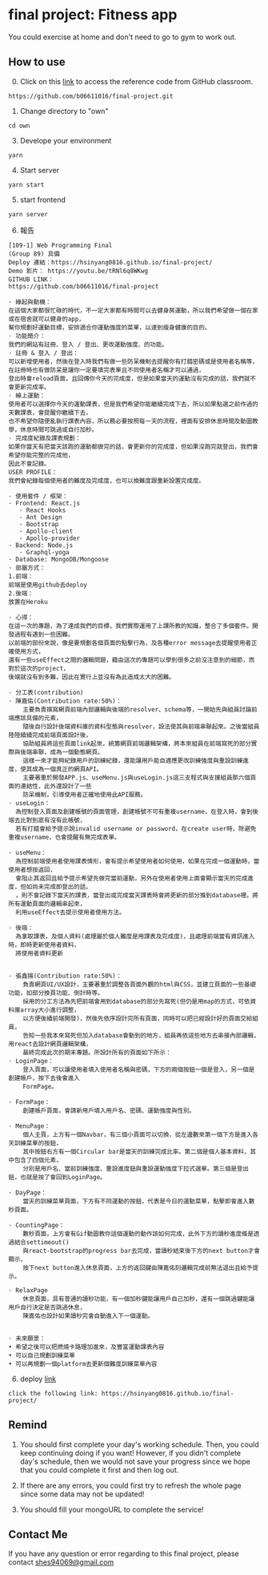 # final project: Fitness app

You could exercise at home and don't need to go to gym to work out.

## How to use

0. Click on this [link](https://github.com/b06611016/final-project.git) to access the reference code from GitHub classroom.
```
https://github.com/b06611016/final-project.git
```

1. Change directory to "own"
```
cd own
```


3. Develope your environment
```
yarn 
```

4. Start server
```
yarn start
```

5. start frontend
```
yarn server
```
6. 報告
```
[109-1] Web Programming Final
(Group 89) 具備
Deploy 連結：https://hsinyang0816.github.io/final-project/
Demo 影片： https://youtu.be/tRNl6q8WKwg
GITHUB LINK：
https://github.com/b06611016/final-project
```
```
· 緣起與動機：
在這個大家都很忙碌的時代，不一定大家都有時間可以去健身房運動，所以我們希望做一個在家或在宿舍就可以健身的app，
幫你規劃好運動目標，安排適合你運動強度的菜單，以達到瘦身健康的目的。
· 功能簡介：
我們的網站有註冊、登入 / 登出、更改運動強度、的功能。
· 註冊 & 登入 / 登出：
可以新增使用者，然後在登入時我們有做一些防呆機制去提醒你有打錯密碼或是使用者名稱等，
在註冊時也有做防呆是讓你一定要填完表單且不同使用者名稱才可以通過，
登出時會reload頁面，且回傳你今天的完成度，但是如果當天的運動沒有完成的話，我們就不會更新完成率。
· 線上運動：
使用者可以選擇你今天的運動課表，但是我們希望你能繼續完成下去，所以如果點選之前作過的天數課表，會提醒你繼續下去，
也不希望你隨便亂執行課表內容，所以務必要按照每一天的流程，裡面有安排休息時間及動圖教學，休息時間可跳過或自行加秒。
· 完成度紀錄及課表規劃：
如果你當天有把當天該跑的運動都做完的話，會更新你的完成度，但如果沒跑完就登出，我們會希望你能完整的完成他，
因此不會記錄。
USER PROFILE：
我們會紀錄每個使用者的難度及完成度，也可以換難度跟重新設置完成度。
```
```
· 使用套件 / 框架：
· Frontend: React.js
   · React Hooks
   · Ant Design
   · Bootstrap
   · Apollo-client
   · Apollo-provider
· Backend: Node.js
   · Graphql-yoga
· Database: MongoDB/Mongoose
· 部屬方式：
1.前端：
前端是使用github去deploy
2.後端：
放置在Heroku
```
```
· 心得：
在這一次的專題，為了達成我們的目標，我們實際運用了上課所教的知識，整合了多個套件。開發過程有遇到一些困難。
以前端的部份來說，像是要規劃各個頁面的點擊行為，及各種error message去提醒使用者正確使用方式，
還有一些useEffect之間的邏輯問題，藉由這次的專題可以學到很多之前沒注意到的細節，而對於這次的project，
後端就沒有到多難，因此在實行上並沒有為此造成太大的困難。

· 分工表(contribution)
· 陳嘉佑(Contribution rate:50%)：
    主要負責撰寫網頁前端內部邏輯與後端的resolver、schema等，一開始先與組員討論前端應該具備的元素，
    隨後自行設計後端資料庫的資料型態與resolver，設法使其與前端串聯起來。之後當組員陸陸續續完成前端頁面設計後，
    協助組員將這些頁面link起來，統籌網頁前端邏輯架構，將本來組員在前端寫死的部分實際與後端串聯，成為一個動態網頁。
    這樣一來才能夠紀錄用戶的訓練紀錄，還能讓用戶能自適應更改訓練強度與重設訓練進度，使其成為一個真正的網頁API。
    主要著重於開發APP.js、useMenu.js與useLogin.js這三支程式與支援組員那六個頁面的連結性，此外還設計了一些
    防呆機制，引導使用者正確地使用此API服務。
· useLogin： 
  為控制登入頁面及創建帳號的頁面管理，創建帳號不可有重複username，在登入時，會到後端去比對到底有沒有此帳號，
  若有打錯會給予提示說invalid username or password，在create user時，除避免重複username，也會提醒有無完成表單。

· useMenu： 
  為控制前端使用者使用課表情形，會有提示希望使用者如何使用，如果在完成一個運動時，當使用者想按返回，
  會阻止其返回且給予提示希望先做完當前運動，另外在使用者使用上面會顯示當天的完成進度，但如尚未完成即登出的話，
  ，則不會記錄下當天的課表，當登出或完成當天課表時會將更新的部分推到database裡。將所有運動頁面的邏輯串起來，
  利用useEffect去提示使用者使用方法。
  
· 後端：
  為拿取課表，及個人資料(處理屬於個人難度是用課表及完成度)，且處理前端當有資訊進入時，即時更新使用者資料，
  將使用者資料更新
  

· 張鑫揚(Contribution rate:50%)：
    負責網頁UI/UX設計，主要著重於調整各頁面外觀的html與CSS，並建立頁面的一些基礎功能，如部分換頁功能、倒計時等。
    採用的分工方法為先把前端會用到database的部分先寫死(但仍是用map的方式，可依資料庫array大小進行調整，
    以方便後續前端開發)，然後先依序設計完所有頁面，同時可以把已經設計好的頁面交給組員，
    告知一些我本來寫死但加入database會動到的地方，組員再依這些地方去串接內部邏輯，用react去設計網頁邏輯架構，
    最終完成此次的期末專題。所設計所有的頁面如下所示：
· LoginPage：
    登入頁面，可以讓使用者填入使用者名稱與密碼，下方的兩個按鈕一個是登入，另一個是創建帳戶，按下去後會進入
    FormPage。
    
· FormPage：
    創建帳戶頁面，會請新用戶填入用戶名、密碼、運動強度與性別。
    
· MenuPage：
    個人主頁，上方有一個Navbar，有三個小頁面可以切換，從左邊數來第一個下方是進入各天訓練菜單的按鈕，
    其中按鈕右方有一個Circular bar是當天的訓練完成比率。第二個是個人基本資料，其中包含了四個元素，
    分別是用戶名、當前訓練強度、重設進度鈕與重設運動強度下拉式選單。第三個是登出鈕，也就是按了會回到LoginPage。

· DayPage：
    當天的訓練菜單頁面，下方有不同運動的按鈕，代表是今日的運動菜單，點擊即會進入數秒頁面。
    
· CountingPage：
    數秒頁面，上方會有Gif動圖教你這個運動的動作該如何完成，此外下方的讀秒進度條是透過結合settimeout()
    與react-bootstrap的progress bar去完成，當讀秒結束後下方的next button才會顯示，
    按下next button進入休息頁面，上方的返回鍵由陳嘉佑刻邏輯完成前無法退出且給予提示。

· RelaxPage
    休息頁面，具有普通的讀秒功能，有一個加秒鍵能讓用戶自己加秒，還有一個跳過鍵能讓用戶自行決定是否跳過休息，
    陳嘉佑也設計如果讀秒完會自動進入下一個運動。
    

· 未來願景：
• 希望之後可以把燃燒卡路理加進來，及豐富運動課表內容
• 可以自己規劃訓練菜單
• 可以再規劃一個platform去更新個難度訓練菜單內容
```
6. deploy [link](https://hsinyang0816.github.io/final-project/)
```
click the following link: https://hsinyang0816.github.io/final-project/
```
## Remind
1. You should first complete your day's working schedule. Then, you could keep continuing doing if you want! However, if you didn't complete day's schedule, then we would not save your progress since we hope that you could complete it first and then log out.

2. If there are any errors, you could first try to refresh the whole page since some data may not be updated!

3. You should fill your mongoURL to complete the service!



## Contact Me

If you have any question or error regarding to this final project, please contact shes94069@gmail.com 


